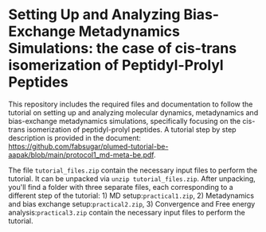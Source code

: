 # Setting Up and Analyzing Bias-Exchange Metadynamics Simulations: the case of cis-trans isomerization of Peptidyl-Prolyl Peptides

This repository includes the required files and documentation to follow the tutorial on setting up and analyzing molecular dynamics, metadynamics and bias-exchange metadynamics simulations, specifically focusing on the cis-trans isomerization of peptidyl-prolyl peptides.
A tutorial step by step description is provided in the document: https://github.com/fabsugar/plumed-tutorial-be-aapak/blob/main/protocol1_md-meta-be.pdf.

The file `tutorial_files.zip` contain the necessary input files to perform the tutorial. It can be unpacked via `unzip tutorial_files.zip`. After unpacking, you'll find a folder with three separate files, each corresponding to a different step of the tutorial: 1) MD setup:`practical1.zip`, 2) Metadynamics and bias exchange setup:`practical2.zip`, 3) Convergence and Free energy analysis:`practical3.zip` contain the necessary input files to perform the tutorial.



